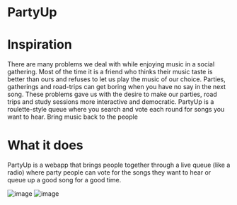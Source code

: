 # PartyUp

# Inspiration
There are many problems we deal with while enjoying music in a social gathering. Most of the time it is a friend who thinks their music taste is better than ours and refuses to let us play the music of our choice. Parties, gatherings and road-trips can get boring when you have no say in the next song. These problems gave us with the desire to make our parties, road trips and study sessions more interactive and democratic. PartyUp is a roulette-style queue where you search and vote each round for songs you want to hear. Bring music back to the people

# What it does
PartyUp is a webapp that brings people together through a live queue (like a radio) where party people can vote for the songs they want to hear or queue up a good song for a good time.

![image](https://user-images.githubusercontent.com/24720856/73197152-d48b6f00-40fe-11ea-990b-b32c758fbad3.png)
![image](https://user-images.githubusercontent.com/24720856/73197257-04d30d80-40ff-11ea-95d0-f3a5a7d42262.png)
